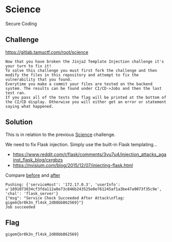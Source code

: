 # Science
Secure Coding

## Challenge 

https://gitlab.tamuctf.com/root/science

	Now that you have broken the Jinja2 Template Injection challenge it's your turn to fix it!
	To solve this challenge you must first fork the challenge and then modify the files in this repository and attempt to fix the vulnerability that you found.
	Everytime you make a commit your files are tested on the backend system. The results can be found under CI/CD->Jobs and then the last test ran.
	If you pass all of the tests the flag will be printed at the bottom of the CI/CD display. Otherwise you will either get an error or statement saying what happened.

## Solution

This is in relation to the previous [Science](../Solved/Science) challenge.

We need to fix Flask injection. Simply use the built-in Flask templating...

- https://www.reddit.com/r/flask/comments/3vu7u4/injection_attacks_against_flask_blog/cxrgbzs
- https://nvisium.com/blog/2015/12/07/injecting-flask.html

Compare [before](views-before.py) and [after](views-after.py)

	Pushing: {'serviceHost': '172.17.0.3', 'userInfo': u'1891073034cf3fda112a0e73c846b243525e0e761245af1a3be47a9073f35c9e', 'chal': 'flask_server'}
	{"msg": "Service Check Succeeded After Attack\nflag: gigem{br0k3n_fl4sk_2d88bb862569}"}
	Job succeeded

## Flag

	gigem{br0k3n_fl4sk_2d88bb862569}
